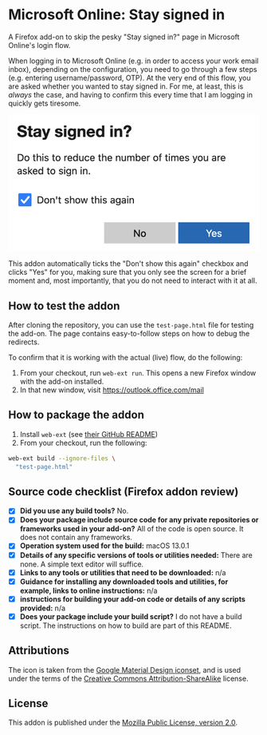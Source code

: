 # Microsoft Online: Stay signed in

A Firefox add-on to skip the pesky "Stay signed in?" page in Microsoft Online's login flow.

When logging in to Microsoft Online (e.g. in order to access your work email inbox),
depending on the configuration, you need to go through a few steps (e.g. entering username/password, OTP).
At the very end of this flow, you are asked whether you wanted to stay signed in.
For me, at least, this is _always_ the case, and having to confirm this every time that I am logging in
quickly gets tiresome.

![Screenshot of the "Stay signed in?" page](./screenshot.png)

This addon automatically ticks the "Don't show this again" checkbox and clicks "Yes" for you,
making sure that you only see the screen for a brief moment and, most importantly, that you
do not need to interact with it at all.

## How to test the addon

After cloning the repository, you can use the `test-page.html` file for testing the add-on.
The page contains easy-to-follow steps on how to debug the redirects.

To confirm that it is working with the actual (live) flow, do the following:

1. From your checkout, run `web-ext run`. This opens a new Firefox window with the add-on installed.
2. In that new window, visit https://outlook.office.com/mail

## How to package the addon

1. Install `web-ext` (see [their GitHub README][web-ext])
2. From your checkout, run the following:
  
  ```bash
  web-ext build --ignore-files \
    "test-page.html"
  ```

## Source code checklist (Firefox addon review)

- [x] **Did you use any build tools?** No.
- [x] **Does your package include source code for any private repositories or frameworks used in your add-on?** All of the code is open source. It does not contain any frameworks.
- [x] **Operation system used for the build:** macOS 13.0.1
- [x] **Details of any specific versions of tools or utilities needed:** There are none. A simple text editor will suffice.
- [x] **Links to any tools or utilities that need to be downloaded:** n/a
- [x] **Guidance for installing any downloaded tools and utilities, for example, links to online instructions:** n/a
- [x] **instructions for building your add-on code or details of any scripts provided:** n/a
- [x] **Does your package include your build script?** I do not have a build script. The instructions on how to build are part of this README.

## Attributions

The icon is taken from the [Google Material Design iconset](https://fonts.google.com/icons),
and is used under the terms of the
[Creative Commons Attribution-ShareAlike](https://creativecommons.org/licenses/by-sa/3.0/) license.

## License

This addon is published under the [Mozilla Public License, version 2.0][license].

[safe-link]: https://docs.microsoft.com/en-us/microsoft-365/business-video/safe-links?view=o365-worldwide
[web-ext]: https://github.com/mozilla/web-ext
[license]: https://www.mozilla.org/en-US/MPL/2.0/
